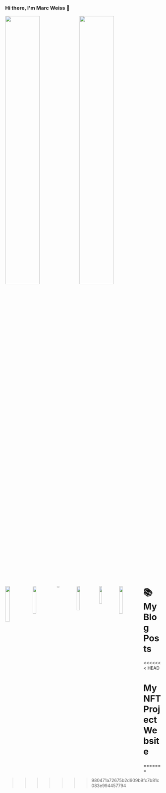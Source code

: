### Hi there, I'm Marc Weiss 👋

<img align="left" width="47%" src="https://github-readme-stats.vercel.app/api?username=maarcweiss&show_icons=true&theme=radical"/>

<img align="left" width="47%" src="https://github-readme-stats.vercel.app/api/top-langs/?username=maarcweiss&layout=compact"/>

<img align="left" width="17%" src="https://img.shields.io/badge/Solidity-%23363636.svg?style=for-the-badge&logo=solidity&logoColor=white"/>

<img align="left" width="15%" src="https://img.shields.io/badge/python-3670A0?style=for-the-badge&logo=python&logoColor=ffdd54"/>

<img align="left" width="12%" height="3%" src="https://img.shields.io/badge/java-%23ED8B00.svg?style=for-the-badge&logo=java&logoColor=white"/>

<img align="left" width="14%" src="https://img.shields.io/badge/Ubuntu-E95420?style=for-the-badge&logo=ubuntu&logoColor=white"/>

<img align="left" width="12%" src="https://img.shields.io/badge/Kali-268BEE?style=for-the-badge&logo=kalilinux&logoColor=white"/>

<img align="left" width="15%" src="https://img.shields.io/badge/Windows-0078D6?style=for-the-badge&logo=windows&logoColor=white"/>


# 📚 My Blog Posts 
<!-- BLOG-POST-LIST:START -->
<!-- BLOG-POST-LIST:END -->
<<<<<<< HEAD

# My NFT Project Website
<!-- NFT-WEBSITE:START -->
<!-- NFT-WEBSITE:END -->
=======
>>>>>>> 980471a72675b2d909b9fc7b81c083e994457794
